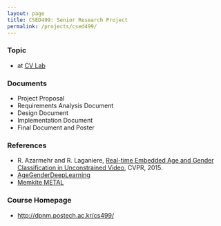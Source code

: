 ```yaml
---
layout: page
title: CSED499: Senior Research Project
permalink: /projects/csed499/
---
```


### Topic ###
* at <a href="http://cvlab.postech.ac.kr/lab/">CV Lab</a>

### Documents ###
* Project Proposal
* Requirements Analysis Document
* Design Document
* Implementation Document
* Final Document and Poster

### References ###
* R. Azarmehr and R. Laganiere, <a href="http://www.cv-foundation.org/openaccess/content_cvpr_workshops_2015/W12/papers/Azarmehr_Real-Time_Embedded_Age_2015_CVPR_paper.pdf">Real-time Embedded Age and Gender Classification in Unconstrained Video</a>, CVPR, 2015.
* <a href="https://github.com/GilLevi/AgeGenderDeepLearning">AgeGenderDeepLearning</a>
* <a href="http://memkite.com/blog/category/metal-2/">Memkite METAL</a>

### Course Homepage ###
* http://dpnm.postech.ac.kr/cs499/
